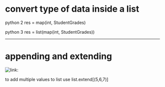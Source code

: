 # convert type of data inside a list


python 2
res = map(int, StudentGrades)

python 3
res = list(map(int, StudentGrades))
___
# appending and extending 

![link:](https://stackoverflow.com/questions/20196159/how-to-append-multiple-values-to-a-list-in-python#20196202 )

to add multiple values to list use list.extend[(5,6,7)]
